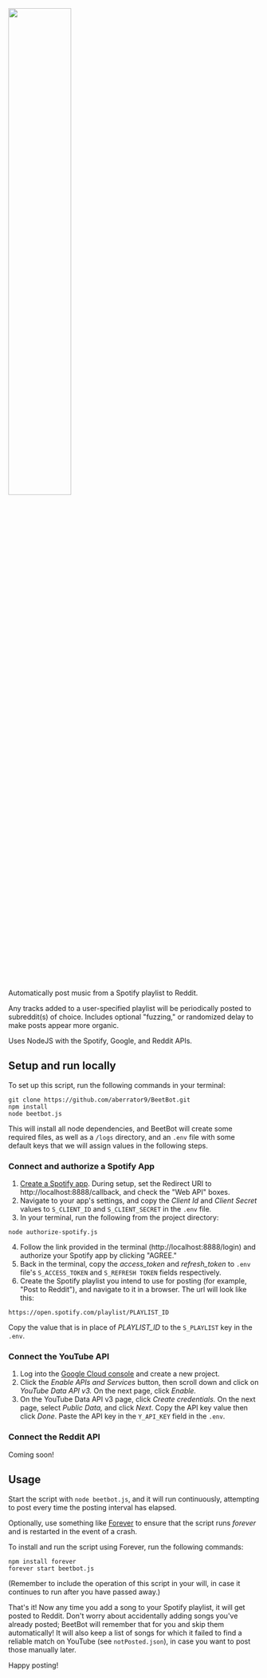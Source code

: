 <img src="https://github.com/aberrator9/BeetBot/assets/127802772/77100304-871b-43b6-8e3e-758404ef0cfe" style="width:50%;">

<p></p>
<p>Automatically post music from a Spotify playlist to Reddit.</p>


Any tracks added to a user-specified playlist will be periodically posted to subreddit(s) of choice. Includes optional "fuzzing," or randomized delay to make posts appear more organic.

Uses NodeJS with the Spotify, Google, and Reddit APIs.


## Setup and run locally

To set up this script, run the following commands in your terminal:
```
git clone https://github.com/aberrator9/BeetBot.git
npm install
node beetbot.js
```

This will install all  node dependencies, and BeetBot will create some required files, as well as a `/logs` directory, and an `.env` file with some default keys that we will assign values in the following steps.

### Connect and authorize a Spotify App

1. [Create a Spotify app](https://developer.spotify.com/dashboard). During setup, set the Redirect URI to http://localhost:8888/callback, and check the "Web API" boxes.
2. Navigate to your app's settings, and copy the _Client Id_ and _Client Secret_ values to `S_CLIENT_ID` and `S_CLIENT_SECRET` in the `.env` file.
3. In your terminal, run the following from the project directory:
```
node authorize-spotify.js  
```
4. Follow the link provided in the terminal (http://localhost:8888/login) and authorize your Spotify app by clicking "AGREE."
5. Back in the terminal, copy the _access_token_ and _refresh_token_ to `.env` file's `S_ACCESS_TOKEN` and `S_REFRESH TOKEN` fields respectively.
6. Create the Spotify playlist you intend to use for posting (for example, "Post to Reddit"), and navigate to it in a browser. The url will look like this:

```
https://open.spotify.com/playlist/PLAYLIST_ID
``` 

Copy the value that is in place of _PLAYLIST_ID_ to the `S_PLAYLIST` key in the `.env`.

### Connect the YouTube API

1. Log into the [Google Cloud console](https://console.cloud.google.com/projectselector2/apis/dashboard) and create a new project.
2. Click the _Enable APIs and Services_ button, then scroll down and click on _YouTube Data API v3._ On the next page, click _Enable._
3. On the YouTube Data API v3 page, click _Create credentials._ On the next page, select _Public Data,_ and click _Next_. Copy the API key value then click _Done_. Paste the API key in the `Y_API_KEY` field in the `.env`.

### Connect the Reddit API

Coming soon!

## Usage

Start the script with `node beetbot.js`, and it will run continuously, attempting to post every time the posting interval has elapsed.

Optionally, use something like [Forever](https://www.npmjs.com/package/forever) to ensure that the script runs _forever_ and is restarted in the event of a crash.

To install and run the script using Forever, run the following commands:

```
npm install forever
forever start beetbot.js
```

(Remember to include the operation of this script in your will, in case it continues to run after you have passed away.)

That's it! Now any time you add a song to your Spotify playlist, it will get posted to Reddit. Don't worry about accidentally adding songs you've already posted; BeetBot will remember that for you and skip them automatically! It will also keep a list of songs for which it failed to find a reliable match on YouTube (see `notPosted.json`), in case you want to post those manually later.

Happy posting!
